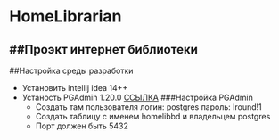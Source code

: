 # HomeLibrarian
##Проэкт интернет библиотеки
-----------------------------------
##Настройка среды разработки 
* Установить intellij idea 14++
* Устаность PGAdmin 1.20.0 [ССЫЛКА](http://www.pgadmin.org/)
###Настройка PGAdmin 
    * Создать там пользователя логин: postgres пароль: Iround!1 
    * Создать таблицу с именем homelibbd и владельцем postgres
    * Порт должен быть 5432
